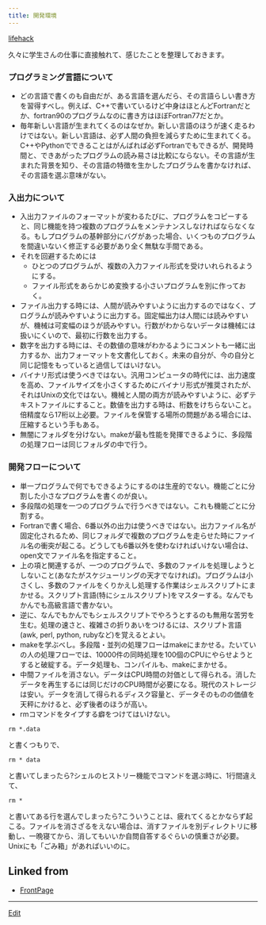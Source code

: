 ```yaml
---
title: 開発環境
---
```

[lifehack](/lifehack)

久々に学生さんの仕事に直接触れて、感じたことを整理しておきます。


### プログラミング言語について

* どの言語で書くのも自由だが、ある言語を選んだら、その言語らしい書き方を習得すべし。例えば、C++で書いているけど中身はほとんどFortranだとか、fortran90のプログラムなのに書き方はほぼFortran77だとか。
* 毎年新しい言語が生まれてくるのはなぜか。新しい言語のほうが速く走るわけではない。新しい言語は、必ず人間の負担を減らすために生まれてくる。C++やPythonでできることはがんばれば必ずFortranでもできるが、開発時間と、できあがったプログラムの読み易さは比較にならない。その言語が生まれた背景を知り、その言語の特徴を生かしたプログラムを書かなければ、その言語を選ぶ意味がない。

### 入出力について

* 入出力ファイルのフォーマットが変わるたびに、プログラムをコピーすると、同じ機能を持つ複数のプログラムをメンテナンスしなければならなくなる。もしプログラムの基幹部分にバグがあった場合、いくつものプログラムを間違いないく修正する必要があり全く無駄な手間である。
* それを回避するためには
   * ひとつのプログラムが、複数の入力ファイル形式を受けいれられるようにする。
   * ファイル形式をあらかじめ変換する小さいプログラムを別に作っておく。
* ファイル出力する時には、人間が読みやすいように出力するのではなく、プログラムが読みやすいように出力する。固定幅出力は人間には読みやすいが、機械は可変幅のほうが読みやすい。行数がわからないデータは機械には扱いにくいので、最初に行数を出力する。
* 数字を出力する時には、その数値の意味がわかるようにコメントも一緒に出力するか、出力フォーマットを文書化しておく。未来の自分が、今の自分と同じ記憶をもっていると過信してはいけない。
* バイナリ形式は使うべきではない。汎用コンピュータの時代には、出力速度を高め、ファイルサイズを小さくするためにバイナリ形式が推奨されたが、それはUnixの文化ではない。機械と人間の両方が読みやすいように、必ずテキストファイルにすること。数値を出力する時は、桁数をけちらないこと。倍精度なら17桁以上必要。ファイルを保管する場所の問題がある場合には、圧縮するという手もある。
* 無闇にフォルダを分けない。makeが最も性能を発揮できるように、多段階の処理フローは同じフォルダの中で行う。

### 開発フローについて

* 単一プログラムで何でもできるようにするのは生産的でない。機能ごとに分割した小さなプログラムを書くのが良い。
* 多段階の処理を一つのプログラムで行うべきではない。これも機能ごとに分割する。
* Fortranで書く場合、6番以外の出力は使うべきではない。出力ファイル名が固定化されるため、同じフォルダで複数のプログラムを走らせた時にファイル名の衝突が起こる。どうしても6番以外を使わなければいけない場合は、open文でファイル名を指定すること。
* 上の項と関連するが、一つのプログラムで、多数のファイルを処理しようとしないこと(あなたがスケジューリングの天才でなければ)。プログラムは小さくし、多数のファイルをくりかえし処理する作業はシェルスクリプトにまかせる。スクリプト言語(特にシェルスクリプト)をマスターする。なんでもかんでも高級言語で書かない。
* 逆に、なんでもかんでもシェルスクリプトでやろうとするのも無用な苦労を生む。処理の速さと、複雑さの折りあいをつけるには、スクリプト言語(awk, perl, python, rubyなど)を覚えるとよい。
* makeを学ぶべし。多段階・並列の処理フローはmakeにまかせる。たいていの人の処理フローでは、10000件の同時処理を100個のCPUにやらせようとすると破綻する。データ処理も、コンパイルも、makeにまかせる。
* 中間ファイルを消さない。データはCPU時間の対価として得られる。消したデータを再生するには同じだけのCPU時間が必要になる。現代のストレージは安い。データを消して得られるディスク容量と、データそのものの価値を天秤にかけると、必ず後者のほうが高い。
* rmコマンドをタイプする癖をつけてはいけない。
```
rm *.data
```
と書くつもりで、

```
rm * data
```
と書いてしまったら?シェルのヒストリー機能でコマンドを選ぶ時に、1行間違えて、

```
rm *
```
と書いてある行を選んでしまったら?こういうことは、疲れてくるとかならず起こる。ファイルを消さざるをえない場合は、消すファイルを別ディレクトリに移動し、一晩寝てから、消してもいいか自問自答するぐらいの慎重さが必要。Unixにも「ごみ箱」があればいいのに。



## Linked from

* [FrontPage](/FrontPage)


----

[Edit](https://github.com/vitroid/vitroid.github.io/edit/master/MD/開発環境.md)

